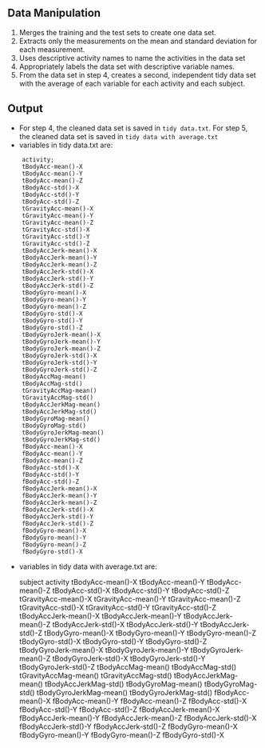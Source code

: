 ## Data Manipulation 
1. Merges the training and the test sets to create one data set.
2. Extracts only the measurements on the mean and standard deviation for each measurement.
3. Uses descriptive activity names to name the activities in the data set
4. Appropriately labels the data set with descriptive variable names.
5. From the data set in step 4, creates a second, independent tidy data set with the average of each variable for each activity and each subject.

## Output
* For step 4, the cleaned data set is saved in `tidy data.txt`. For step 5, the cleaned data set is saved in `tidy data with average.txt` 
* variables in tidy data.txt are: 
```
    activity;
    tBodyAcc-mean()-X
    tBodyAcc-mean()-Y
    tBodyAcc-mean()-Z
    tBodyAcc-std()-X
    tBodyAcc-std()-Y
    tBodyAcc-std()-Z
    tGravityAcc-mean()-X
    tGravityAcc-mean()-Y
    tGravityAcc-mean()-Z
    tGravityAcc-std()-X
    tGravityAcc-std()-Y
    tGravityAcc-std()-Z
    tBodyAccJerk-mean()-X
    tBodyAccJerk-mean()-Y
    tBodyAccJerk-mean()-Z
    tBodyAccJerk-std()-X
    tBodyAccJerk-std()-Y
    tBodyAccJerk-std()-Z
    tBodyGyro-mean()-X
    tBodyGyro-mean()-Y
    tBodyGyro-mean()-Z
    tBodyGyro-std()-X
    tBodyGyro-std()-Y
    tBodyGyro-std()-Z
    tBodyGyroJerk-mean()-X
    tBodyGyroJerk-mean()-Y
    tBodyGyroJerk-mean()-Z
    tBodyGyroJerk-std()-X
    tBodyGyroJerk-std()-Y
    tBodyGyroJerk-std()-Z
    tBodyAccMag-mean()
    tBodyAccMag-std()
    tGravityAccMag-mean()
    tGravityAccMag-std()
    tBodyAccJerkMag-mean()
    tBodyAccJerkMag-std()
    tBodyGyroMag-mean()
    tBodyGyroMag-std()
    tBodyGyroJerkMag-mean()
    tBodyGyroJerkMag-std()
    fBodyAcc-mean()-X
    fBodyAcc-mean()-Y
    fBodyAcc-mean()-Z
    fBodyAcc-std()-X
    fBodyAcc-std()-Y
    fBodyAcc-std()-Z
    fBodyAccJerk-mean()-X
    fBodyAccJerk-mean()-Y
    fBodyAccJerk-mean()-Z
    fBodyAccJerk-std()-X
    fBodyAccJerk-std()-Y
    fBodyAccJerk-std()-Z
    fBodyGyro-mean()-X
    fBodyGyro-mean()-Y
    fBodyGyro-mean()-Z
    fBodyGyro-std()-X
```
* variables in tidy data with average.txt are:

    subject
    activity
    tBodyAcc-mean()-X
    tBodyAcc-mean()-Y
    tBodyAcc-mean()-Z
    tBodyAcc-std()-X
    tBodyAcc-std()-Y
    tBodyAcc-std()-Z
    tGravityAcc-mean()-X
    tGravityAcc-mean()-Y
    tGravityAcc-mean()-Z
    tGravityAcc-std()-X
    tGravityAcc-std()-Y
    tGravityAcc-std()-Z
    tBodyAccJerk-mean()-X
    tBodyAccJerk-mean()-Y
    tBodyAccJerk-mean()-Z
    tBodyAccJerk-std()-X
    tBodyAccJerk-std()-Y
    tBodyAccJerk-std()-Z
    tBodyGyro-mean()-X
    tBodyGyro-mean()-Y
    tBodyGyro-mean()-Z
    tBodyGyro-std()-X
    tBodyGyro-std()-Y
    tBodyGyro-std()-Z
    tBodyGyroJerk-mean()-X
    tBodyGyroJerk-mean()-Y
    tBodyGyroJerk-mean()-Z
    tBodyGyroJerk-std()-X
    tBodyGyroJerk-std()-Y
    tBodyGyroJerk-std()-Z
    tBodyAccMag-mean()
    tBodyAccMag-std()
    tGravityAccMag-mean()
    tGravityAccMag-std()
    tBodyAccJerkMag-mean()
    tBodyAccJerkMag-std()
    tBodyGyroMag-mean()
    tBodyGyroMag-std()
    tBodyGyroJerkMag-mean()
    tBodyGyroJerkMag-std()
    fBodyAcc-mean()-X
    fBodyAcc-mean()-Y
    fBodyAcc-mean()-Z
    fBodyAcc-std()-X
    fBodyAcc-std()-Y
    fBodyAcc-std()-Z
    fBodyAccJerk-mean()-X
    fBodyAccJerk-mean()-Y
    fBodyAccJerk-mean()-Z
    fBodyAccJerk-std()-X
    fBodyAccJerk-std()-Y
    fBodyAccJerk-std()-Z
    fBodyGyro-mean()-X
    fBodyGyro-mean()-Y
    fBodyGyro-mean()-Z
    fBodyGyro-std()-X
